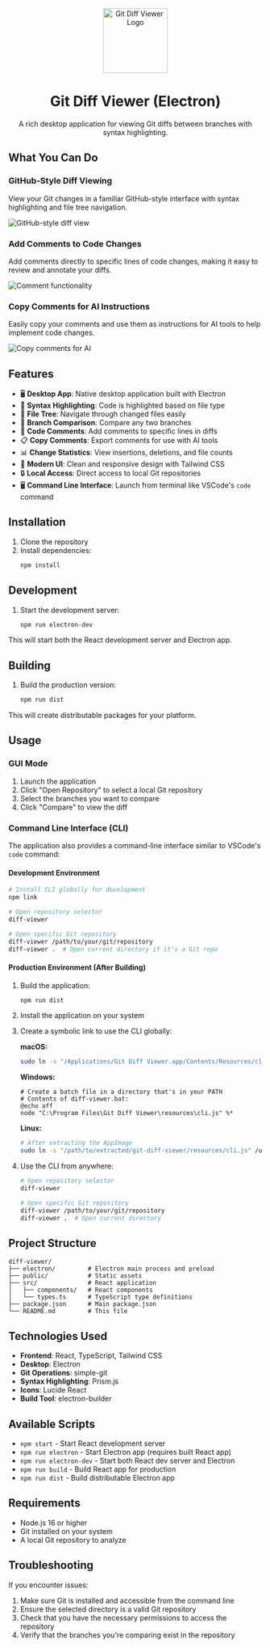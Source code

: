 <div align="center">
  <img src="docs/images/logo.png" alt="Git Diff Viewer Logo" width="128" height="128">
  
  # Git Diff Viewer (Electron)
  
  A rich desktop application for viewing Git diffs between branches with syntax highlighting.
</div>

## What You Can Do

### GitHub-Style Diff Viewing
View your Git changes in a familiar GitHub-style interface with syntax highlighting and file tree navigation.

![GitHub-style diff view](docs/images/diff-view.png)

### Add Comments to Code Changes
Add comments directly to specific lines of code changes, making it easy to review and annotate your diffs.

![Comment functionality](docs/images/comments.png)

### Copy Comments for AI Instructions
Easily copy your comments and use them as instructions for AI tools to help implement code changes.

![Copy comments for AI](docs/images/copy-comments.png)

## Features

- 🖥️ **Desktop App**: Native desktop application built with Electron
- 🎨 **Syntax Highlighting**: Code is highlighted based on file type
- 📁 **File Tree**: Navigate through changed files easily
- 🔄 **Branch Comparison**: Compare any two branches
- 💬 **Code Comments**: Add comments to specific lines in diffs
- 📋 **Copy Comments**: Export comments for use with AI tools
- 📊 **Change Statistics**: View insertions, deletions, and file counts
- 🎯 **Modern UI**: Clean and responsive design with Tailwind CSS
- 🔒 **Local Access**: Direct access to local Git repositories
- 🖥️ **Command Line Interface**: Launch from terminal like VSCode's `code` command

## Installation

1. Clone the repository
2. Install dependencies:
   ```bash
   npm install
   ```

## Development

1. Start the development server:
   ```bash
   npm run electron-dev
   ```

This will start both the React development server and Electron app.

## Building

1. Build the production version:
   ```bash
   npm run dist
   ```

This will create distributable packages for your platform.

## Usage

### GUI Mode
1. Launch the application
2. Click "Open Repository" to select a local Git repository
3. Select the branches you want to compare
4. Click "Compare" to view the diff

### Command Line Interface (CLI)

The application also provides a command-line interface similar to VSCode's `code` command:

#### Development Environment
```bash
# Install CLI globally for development
npm link

# Open repository selector
diff-viewer

# Open specific Git repository
diff-viewer /path/to/your/git/repository
diff-viewer .  # Open current directory if it's a Git repo
```

#### Production Environment (After Building)

1. Build the application:
   ```bash
   npm run dist
   ```

2. Install the application on your system

3. Create a symbolic link to use the CLI globally:

   **macOS:**
   ```bash
   sudo ln -s "/Applications/Git Diff Viewer.app/Contents/Resources/cli.js" /usr/local/bin/diff-viewer
   ```

   **Windows:**
   ```batch
   # Create a batch file in a directory that's in your PATH
   # Contents of diff-viewer.bat:
   @echo off
   node "C:\Program Files\Git Diff Viewer\resources\cli.js" %*
   ```

   **Linux:**
   ```bash
   # After extracting the AppImage
   sudo ln -s "/path/to/extracted/git-diff-viewer/resources/cli.js" /usr/local/bin/diff-viewer
   ```

4. Use the CLI from anywhere:
   ```bash
   # Open repository selector
   diff-viewer

   # Open specific Git repository
   diff-viewer /path/to/your/git/repository
   diff-viewer .  # Open current directory
   ```

## Project Structure

```
diff-viewer/
├── electron/         # Electron main process and preload
├── public/           # Static assets
├── src/              # React application
│   ├── components/   # React components
│   └── types.ts      # TypeScript type definitions
├── package.json      # Main package.json
└── README.md         # This file
```

## Technologies Used

- **Frontend**: React, TypeScript, Tailwind CSS
- **Desktop**: Electron
- **Git Operations**: simple-git
- **Syntax Highlighting**: Prism.js
- **Icons**: Lucide React
- **Build Tool**: electron-builder

## Available Scripts

- `npm start` - Start React development server
- `npm run electron` - Start Electron app (requires built React app)
- `npm run electron-dev` - Start both React dev server and Electron
- `npm run build` - Build React app for production
- `npm run dist` - Build distributable Electron app

## Requirements

- Node.js 16 or higher
- Git installed on your system
- A local Git repository to analyze

## Troubleshooting

If you encounter issues:

1. Make sure Git is installed and accessible from the command line
2. Ensure the selected directory is a valid Git repository
3. Check that you have the necessary permissions to access the repository
4. Verify that the branches you're comparing exist in the repository 
